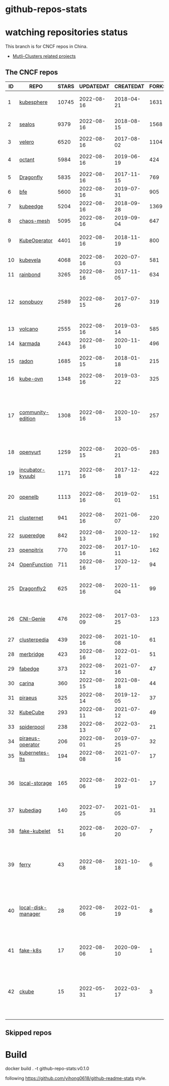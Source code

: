 # github-repos-stats

# watching repositories status

This branch is for CNCF repos in China.
- [Mutli-Clusters related projects](https://github.com/pacoxu/github-repos-stats/tree/multi-clusters)


<!--START_SECTION:github_repos-->
## The CNCF repos
| ID |                                   REPO                                   | STARS | UPDATEDAT  | CREATEDAT  | FORKSCOUNT |                                                                                                                                                                         DESCRIPTIONS                                                                                                                                                                          |
|----|--------------------------------------------------------------------------|-------|------------|------------|------------|---------------------------------------------------------------------------------------------------------------------------------------------------------------------------------------------------------------------------------------------------------------------------------------------------------------------------------------------------------------|
|  1 | [kubesphere](https://github.com/kubesphere/kubesphere)                   | 10745 | 2022-08-16 | 2018-04-21 |       1631 | The container platform tailored for Kubernetes multi-cloud, datacenter, and edge management ⎈ 🖥 ☁️                                                                                                                                                                                                                                                            |
|  2 | [sealos](https://github.com/labring/sealos)                              |  9379 | 2022-08-16 | 2018-08-15 |       1568 | sealos is a kubernetes distribution. Let's sealos run kubernetes:v1.24.0 in 3 minutes!                                                                                                                                                                                                                                                                        |
|  3 | [velero](https://github.com/vmware-tanzu/velero)                         |  6520 | 2022-08-16 | 2017-08-02 |       1104 | Backup and migrate Kubernetes applications and their persistent volumes                                                                                                                                                                                                                                                                                       |
|  4 | [octant](https://github.com/vmware-tanzu/octant)                         |  5984 | 2022-08-16 | 2019-06-19 |        424 | Highly extensible platform for developers to better understand the complexity of Kubernetes clusters.                                                                                                                                                                                                                                                         |
|  5 | [Dragonfly](https://github.com/dragonflyoss/Dragonfly)                   |  5835 | 2022-08-16 | 2017-11-15 |        769 | Dragonfly is an intelligent P2P based image and file distribution system.                                                                                                                                                                                                                                                                                     |
|  6 | [bfe](https://github.com/bfenetworks/bfe)                                |  5600 | 2022-08-16 | 2019-07-31 |        905 | A modern layer 7 load balancer from baidu                                                                                                                                                                                                                                                                                                                     |
|  7 | [kubeedge](https://github.com/kubeedge/kubeedge)                         |  5204 | 2022-08-16 | 2018-09-28 |       1369 | Kubernetes Native Edge Computing Framework (project under CNCF)                                                                                                                                                                                                                                                                                               |
|  8 | [chaos-mesh](https://github.com/chaos-mesh/chaos-mesh)                   |  5095 | 2022-08-16 | 2019-09-04 |        647 | A Chaos Engineering Platform for Kubernetes.                                                                                                                                                                                                                                                                                                                  |
|  9 | [KubeOperator](https://github.com/KubeOperator/KubeOperator)             |  4401 | 2022-08-16 | 2018-11-19 |        800 | KubeOperator 是一个开源的轻量级 Kubernetes 发行版，专注于帮助企业规划、部署和运营生产级别的 K8s 集群。                                                                                                                                                                                                                                                        |
| 10 | [kubevela](https://github.com/kubevela/kubevela)                         |  4068 | 2022-08-16 | 2020-07-03 |        581 | The Modern Application Platform.                                                                                                                                                                                                                                                                                                                              |
| 11 | [rainbond](https://github.com/goodrain/rainbond)                         |  3265 | 2022-08-16 | 2017-11-05 |        634 | Cloud native multi cloud application management platform | 云原生多云应用管理平台                                                                                                                                                                                                                                                                             |
| 12 | [sonobuoy](https://github.com/vmware-tanzu/sonobuoy)                     |  2589 | 2022-08-15 | 2017-07-26 |        319 | Sonobuoy is a diagnostic tool that makes it easier to understand the state of a Kubernetes cluster by running a set of Kubernetes conformance tests and other plugins in an accessible and non-destructive manner.                                                                                                                                            |
| 13 | [volcano](https://github.com/volcano-sh/volcano)                         |  2555 | 2022-08-16 | 2019-03-14 |        585 | A Cloud Native Batch System (Project under CNCF)                                                                                                                                                                                                                                                                                                              |
| 14 | [karmada](https://github.com/karmada-io/karmada)                         |  2443 | 2022-08-16 | 2020-11-10 |        496 | Open, Multi-Cloud, Multi-Cluster Kubernetes Orchestration                                                                                                                                                                                                                                                                                                     |
| 15 | [radon](https://github.com/radondb/radon)                                |  1685 | 2022-08-15 | 2018-01-18 |        215 | RadonDB is an open source, cloud-native MySQL database for building global, scalable cloud services                                                                                                                                                                                                                                                           |
| 16 | [kube-ovn](https://github.com/kubeovn/kube-ovn)                          |  1348 | 2022-08-16 | 2019-03-22 |        325 | A Bridge between SDN and Cloud Native (Project under CNCF)                                                                                                                                                                                                                                                                                                    |
| 17 | [community-edition](https://github.com/vmware-tanzu/community-edition)   |  1308 | 2022-08-16 | 2020-10-13 |        257 | VMware Tanzu Community Edition is a full-featured, easy to manage Kubernetes platform for learners and users on your local workstation or your favorite cloud. Tanzu Community Edition enables the creation of application platforms: infrastructure, tooling, and services providing location to run applications and enable positive developer experiences. |
| 18 | [openyurt](https://github.com/openyurtio/openyurt)                       |  1259 | 2022-08-15 | 2020-05-21 |        283 | OpenYurt - Extending your native Kubernetes to edge(project under CNCF)                                                                                                                                                                                                                                                                                       |
| 19 | [incubator-kyuubi](https://github.com/apache/incubator-kyuubi)           |  1171 | 2022-08-16 | 2017-12-18 |        422 | Apache Kyuubi is a distributed multi-tenant JDBC server for large-scale data processing and analytics, built on top of Apache Spark                                                                                                                                                                                                                           |
| 20 | [openelb](https://github.com/openelb/openelb)                            |  1113 | 2022-08-16 | 2019-02-01 |        151 | Load Balancer Implementation for Kubernetes in Bare-Metal, Edge, and Virtualization                                                                                                                                                                                                                                                                           |
| 21 | [clusternet](https://github.com/clusternet/clusternet)                   |   941 | 2022-08-16 | 2021-06-07 |        220 | Managing your Kubernetes clusters (including public, private, edge, etc) as easily as visiting the Internet ⎈                                                                                                                                                                                                                                                 |
| 22 | [superedge](https://github.com/superedge/superedge)                      |   842 | 2022-08-13 | 2020-12-19 |        192 | An edge-native container management system for edge computing                                                                                                                                                                                                                                                                                                 |
| 23 | [openpitrix](https://github.com/openpitrix/openpitrix)                   |   770 | 2022-08-16 | 2017-10-11 |        162 | Application Management Platform on Multi-Cloud Environment                                                                                                                                                                                                                                                                                                    |
| 24 | [OpenFunction](https://github.com/OpenFunction/OpenFunction)             |   711 | 2022-08-16 | 2020-12-17 |         94 | Cloud Native Function-as-a-Service Platform (CNCF Sandbox Project)                                                                                                                                                                                                                                                                                            |
| 25 | [Dragonfly2](https://github.com/dragonflyoss/Dragonfly2)                 |   625 | 2022-08-16 | 2020-11-04 |         99 | Dragonfly is an intelligent P2P based image and file distribution system, it also provides a variety of enterprise-level (efficiency, stability, safety, low-cost) product features.                                                                                                                                                                          |
| 26 | [CNI-Genie](https://github.com/cni-genie/CNI-Genie)                      |   476 | 2022-08-09 | 2017-03-25 |        123 | CNI-Genie for choosing pod network of your choice during deployment time. Supported pod networks - Calico, Flannel, Romana, Weave                                                                                                                                                                                                                             |
| 27 | [clusterpedia](https://github.com/clusterpedia-io/clusterpedia)          |   439 | 2022-08-16 | 2021-10-08 |         61 | The Encyclopedia of Kubernetes clusters                                                                                                                                                                                                                                                                                                                       |
| 28 | [merbridge](https://github.com/merbridge/merbridge)                      |   423 | 2022-08-16 | 2022-01-12 |         51 | Use eBPF to speed up your Service Mesh like crossing an Einstein-Rosen Bridge.                                                                                                                                                                                                                                                                                |
| 29 | [fabedge](https://github.com/FabEdge/fabedge)                            |   373 | 2022-08-12 | 2021-07-16 |         47 | Secure Edge Networking Solution Based On Kubernetes                                                                                                                                                                                                                                                                                                           |
| 30 | [carina](https://github.com/carina-io/carina)                            |   360 | 2022-08-15 | 2021-08-18 |         44 | Carina: an high performance and ops-free local storage for kubernetes                                                                                                                                                                                                                                                                                         |
| 31 | [piraeus](https://github.com/piraeusdatastore/piraeus)                   |   325 | 2022-08-14 | 2019-12-05 |         37 | High Available Datastore for Kubernetes                                                                                                                                                                                                                                                                                                                       |
| 32 | [KubeCube](https://github.com/kubecube-io/KubeCube)                      |   293 | 2022-08-11 | 2021-07-12 |         49 | KubeCube is an open source enterprise-level container platform                                                                                                                                                                                                                                                                                                |
| 33 | [spiderpool](https://github.com/spidernet-io/spiderpool)                 |   238 | 2022-08-13 | 2022-03-07 |         21 | kubernetes ipam                                                                                                                                                                                                                                                                                                                                               |
| 34 | [piraeus-operator](https://github.com/piraeusdatastore/piraeus-operator) |   206 | 2022-08-01 | 2019-07-25 |         32 | The Piraeus Operator manages LINSTOR clusters in Kubernetes.                                                                                                                                                                                                                                                                                                  |
| 35 | [kubernetes-lts](https://github.com/klts-io/kubernetes-lts)              |   194 | 2022-08-08 | 2021-07-16 |         17 | Kubernetes LTS(long term support)                                                                                                                                                                                                                                                                                                                             |
| 36 | [local-storage](https://github.com/hwameistor/local-storage)             |   165 | 2022-08-06 | 2022-01-19 |         17 | [DEPRECATED] The code has been move to https://github.com/hwameistor/hwameistor.  Local Storage is one of HwameiStor components. It will provision the local LVM volume.                                                                                                                                                                                      |
| 37 | [kubediag](https://github.com/kubediag/kubediag)                         |   140 | 2022-07-25 | 2021-01-05 |         31 | Problem diagnosis and operation orchestration for Kubernetes                                                                                                                                                                                                                                                                                                  |
| 38 | [fake-kubelet](https://github.com/wzshiming/fake-kubelet)                |    51 | 2022-08-16 | 2020-07-20 |          7 | This is a fake kubelet. that can simulate any number of nodes and maintain pods on those nodes. It is useful for test control plane.                                                                                                                                                                                                                          |
| 39 | [ferry](https://github.com/ferryproxy/ferry)                             |    43 | 2022-08-08 | 2021-10-18 |          6 | Ferry is a Kubernetes multi-cluster communication component that eliminates communication differences between clusters as if they were in a single cluster, regardless of the network environment those clusters are in.                                                                                                                                      |
| 40 | [local-disk-manager](https://github.com/hwameistor/local-disk-manager)   |    28 | 2022-08-06 | 2022-01-19 |          8 | [DEPRECATED] The code has been move to https://github.com/hwameistor/hwameistor . Local Disk Manager is one of HwameiStor components. It will manage all the local disks of the HwameiStor nodes, including provision local Disk volume, and disk health management.                                                                                          |
| 41 | [fake-k8s](https://github.com/wzshiming/fake-k8s)                        |    17 | 2022-08-06 | 2020-09-10 |          1 | fake-k8s is a tool for running Fake Kubernetes clusters, It can be used as an alternative to Kind in some scenarios where you don’t need to actually run the Pod                                                                                                                                                                                              |
| 42 | [ckube](https://github.com/DaoCloud/ckube)                               |    15 | 2022-05-31 | 2022-03-17 |          3 | Kubernetes APIServer 高性能代理组件，代理 APIServer 的 List 请求，其它类型的请求会直接反向代理到原生 APIServer。 CKube 还额外支持了分页、搜索和索引等功能。 并且，CKube 100% 兼容原生 kubectl 和 kube client sdk，只需要简单的配置即可实现全局替换。                                                                                                          |



## Skipped repos
<!--END_SECTION:github_repos-->

# Build

docker build . -t github-repo-stats:v0.1.0

following https://github.com/yihong0618/github-readme-stats style.
